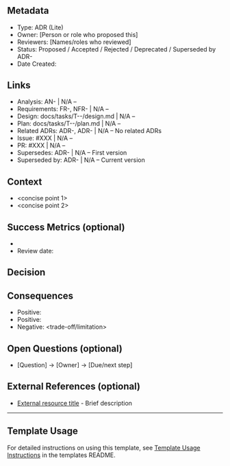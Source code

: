 # <Short Title>

## Metadata
- Type: ADR (Lite)
- Owner: [Person or role who proposed this]
- Reviewers: [Names/roles who reviewed]
- Status: Proposed / Accepted / Rejected / Deprecated / Superseded by ADR-<id>
  <!-- Proposed: Under discussion | Accepted: Approved and to be implemented | Rejected: Considered but not approved | Deprecated: No longer recommended | Superseded: Replaced by another ADR -->
- Date Created: <YYYY-MM-DD>

## Links
<!-- Internal project artifacts only. For external resources, see External References section -->
- Analysis: AN-<id> | N/A – <reason>
- Requirements: FR-<id>, NFR-<id> | N/A – <reason>
- Design: docs/tasks/T-<id>-<task>/design.md | N/A – <reason>
- Plan: docs/tasks/T-<id>-<task>/plan.md | N/A – <reason>
- Related ADRs: ADR-<id>, ADR-<id> | N/A – No related ADRs
- Issue: #XXX | N/A – <reason>
- PR: #XXX | N/A – <reason>
- Supersedes: ADR-<id> | N/A – First version
- Superseded by: ADR-<id> | N/A – Current version

## Context
<!-- 2–4 bullets describing the problem, constraints, and scope. -->
- <concise point 1>
- <concise point 2>

## Success Metrics (optional)
<!-- Simple success criteria if measurable -->
- <metric and target>
- Review date: <YYYY-MM-DD>

## Decision
<!-- One or two sentences, active voice: "We will ..." / "We decided to ..." -->

## Consequences
<!-- List the key outcomes, split into positives/negatives as needed. -->
- Positive: <benefit>
- Positive: <benefit>
- Negative: <trade-off/limitation>

## Open Questions (optional)
<!-- Questions that arose during decision-making -->
- [Question] → [Owner] → [Due/next step]

## External References (optional)
<!-- External standards, specifications, articles, or documentation only -->
- [External resource title](https://example.com) - Brief description

---

## Template Usage

For detailed instructions on using this template, see [Template Usage Instructions](README.md#adr-templates-adrmd-and-adr-litemd) in the templates README.

